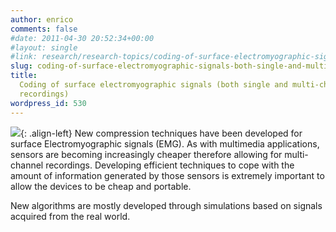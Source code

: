 ```yaml
---
author: enrico
comments: false
#date: 2011-04-30 20:52:34+00:00
#layout: single
#link: research/research-topics/coding-of-surface-electromyographic-signals-both-single-and-multi-channel-recordings/
slug: coding-of-surface-electromyographic-signals-both-single-and-multi-channel-recordings
title:
  Coding of surface electromyographic signals (both single and multi-channel
  recordings)
wordpress_id: 530
---
```


[![]({{site.baseurl}}/res/2011/04/Fig_emg-300x300.png)]({{site.baseurl}}/res/2011/04/Fig_emg.png){: .align-left} New compression techniques have been developed for surface Electromyographic signals (EMG).
As with multimedia applications, sensors are becoming increasingly cheaper therefore allowing for multi-channel recordings. Developing efficient techniques to cope with the amount of information generated by those sensors is extremely important to allow the devices to be cheap and portable.

New algorithms are mostly developed through simulations based on signals acquired from the real world.
